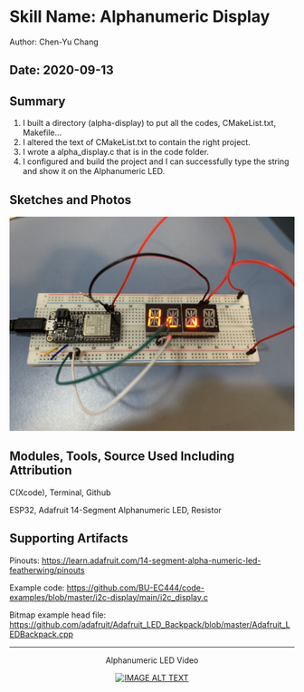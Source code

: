 #  Skill Name: Alphanumeric Display

Author: Chen-Yu Chang

Date: 2020-09-13
-----

## Summary
1. I built a directory (alpha-display) to put all the codes, CMakeList.txt, Makefile...
2. I altered the text of CMakeList.txt to contain the right project.
3. I wrote a alpha_display.c that is in the code folder.
4. I configured and build the project and I can successfully type the string and show it on the Alphanumeric LED.

## Sketches and Photos
![](images/16.jpeg)

## Modules, Tools, Source Used Including Attribution
C(Xcode), Terminal, Github

ESP32, Adafruit 14-Segment Alphanumeric LED, Resistor

## Supporting Artifacts
Pinouts:
https://learn.adafruit.com/14-segment-alpha-numeric-led-featherwing/pinouts

Example code:
https://github.com/BU-EC444/code-examples/blob/master/i2c-display/main/i2c_display.c

Bitmap example head file:
https://github.com/adafruit/Adafruit_LED_Backpack/blob/master/Adafruit_LEDBackpack.cpp

-----
<div align="center">
<p>Alphanumeric LED Video</p>
<a href="https://www.youtube.com/embed/Bcnp3VPcQAg"><img src="https://img.youtube.com/vi/Bcnp3VPcQAg/0.jpg" alt="IMAGE ALT TEXT"></a>
</div>
